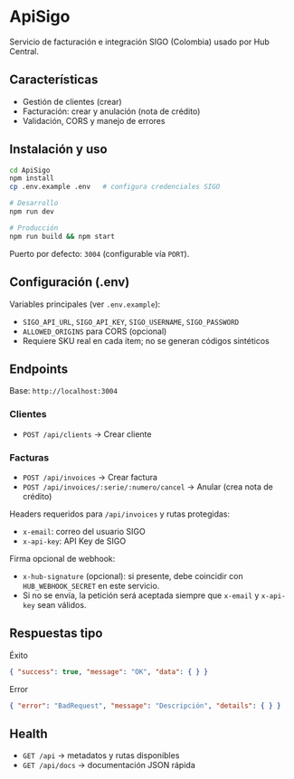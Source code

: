# ApiSigo

Servicio de facturación e integración SIGO (Colombia) usado por Hub Central.

## Características

- Gestión de clientes (crear)
- Facturación: crear y anulación (nota de crédito)
- Validación, CORS y manejo de errores

## Instalación y uso

```bash
cd ApiSigo
npm install
cp .env.example .env   # configura credenciales SIGO

# Desarrollo
npm run dev

# Producción
npm run build && npm start
```

Puerto por defecto: `3004` (configurable vía `PORT`).

## Configuración (.env)

Variables principales (ver `.env.example`):
- `SIGO_API_URL`, `SIGO_API_KEY`, `SIGO_USERNAME`, `SIGO_PASSWORD`
- `ALLOWED_ORIGINS` para CORS (opcional)
- Requiere SKU real en cada ítem; no se generan códigos sintéticos

## Endpoints

Base: `http://localhost:3004`

### Clientes
- `POST /api/clients` → Crear cliente

### Facturas
- `POST /api/invoices` → Crear factura
- `POST /api/invoices/:serie/:numero/cancel` → Anular (crea nota de crédito)

Headers requeridos para `/api/invoices` y rutas protegidas:
- `x-email`: correo del usuario SIGO
- `x-api-key`: API Key de SIGO

Firma opcional de webhook:
- `x-hub-signature` (opcional): si presente, debe coincidir con `HUB_WEBHOOK_SECRET` en este servicio.
- Si no se envía, la petición será aceptada siempre que `x-email` y `x-api-key` sean válidos.

## Respuestas tipo

Éxito
```json
{ "success": true, "message": "OK", "data": { } }
```

Error
```json
{ "error": "BadRequest", "message": "Descripción", "details": { } }
```

## Health

- `GET /api` → metadatos y rutas disponibles
- `GET /api/docs` → documentación JSON rápida

